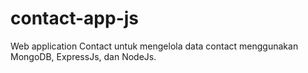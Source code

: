 # contact-app-js
Web application Contact untuk mengelola data contact menggunakan MongoDB, ExpressJs, dan NodeJs.
